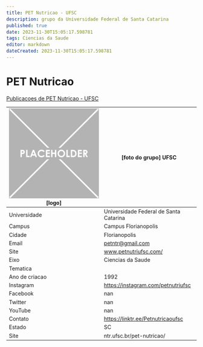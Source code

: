 ```yaml
---
title: PET Nutricao - UFSC
description: grupo da Universidade Federal de Santa Catarina
published: true
date: 2023-11-30T15:05:17.598781
tags: Ciencias da Saude
editor: markdown
dateCreated: 2023-11-30T15:05:17.598781
---
```


# PET Nutricao

[Publicacoes de PET Nutricao - UFSC](/atividade/132PETNutricaoUFSC/feed)

| ![placeholder.png](/placeholder.png) [logo] | [foto do grupo] UFSC         |
| ------------------------------------------- | ------------------------------------------------- |
| Universidade                                | Universidade Federal de Santa Catarina      |
| Campus                                      | Campus Florianopolis            |
| Cidade                                      | Florianopolis             |
| Email                                       | petntr@gmail.com             |
| Site                                        | www.petnutriufsc.com/              |
| Eixo                                        | Ciencias da Saude              |
| Tematica                                    |           |
| Ano de criacao                              | 1992        |
| Instagram                                   | https://instagram.com/petnutriufsc         |
| Facebook                                    | nan          |
| Twitter                                     | nan           |
| YouTube                                     | nan           |
| Contato                                     | https://linktr.ee/Petnutricaoufsc         |
| Estado                                      |  SC            |
| Site                                        | ntr.ufsc.br/pet-nutricao/ |
